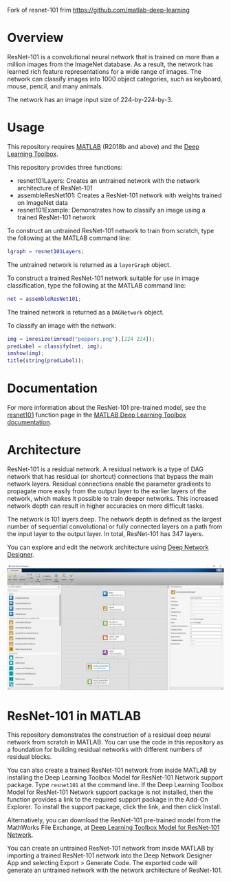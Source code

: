 Fork of resnet-101 frim https://github.com/matlab-deep-learning


# Overview

ResNet-101 is a convolutional neural network that is trained on more than a million images from the ImageNet database. As a result, the network has learned rich feature representations for a wide range of images. The network can classify images into 1000 object categories, such as keyboard, mouse, pencil, and many animals.

The network has an image input size of 224-by-224-by-3. 

# Usage

This repository requires [MATLAB](https://www.mathworks.com/products/matlab.html) (R2018b and above) and the [Deep Learning Toolbox](https://www.mathworks.com/products/deep-learning.html).

This repository provides three functions:
- resnet101Layers: Creates an untrained network with the network architecture of ResNet-101
- assembleResNet101: Creates a ResNet-101 network with weights trained on ImageNet data
- resnet101Example: Demonstrates how to classify an image using a trained ResNet-101 network

To construct an untrained ResNet-101 network to train from scratch, type the following at the MATLAB command line:
```matlab
lgraph = resnet101Layers;
```
The untrained network is returned as a `layerGraph` object.

To construct a trained ResNet-101 network suitable for use in image classification, type the following at the MATLAB command line: 
```matlab
net = assembleResNet101;
```
The trained network is returned as a `DAGNetwork` object.

To classify an image with the network:
```matlab
img = imresize(imread("peppers.png"),[224 224]);
predLabel = classify(net, img);
imshow(img);
title(string(predLabel));
```

# Documentation

For more information about the ResNet-101 pre-trained model, see the [resnet101](https://www.mathworks.com/help/deeplearning/ref/resnet101.html) function page in the [MATLAB Deep Learning Toolbox documentation](https://www.mathworks.com/help/deeplearning/index.html).

# Architecture

ResNet-101 is a residual network. A residual network is a type of DAG network that has residual (or shortcut) connections that bypass the main network layers. Residual connections enable the parameter gradients to propagate more easily from the output layer to the earlier layers of the network, which makes it possible to train deeper networks. This increased network depth can result in higher accuracies on more difficult tasks.

The network is 101 layers deep. The network depth is defined as the largest number of sequential convolutional or fully connected layers on a path from the input layer to the output layer. In total, ResNet-101 has 347 layers.

You can explore and edit the network architecture using [Deep Network Designer](https://www.mathworks.com/help/deeplearning/ug/build-networks-with-deep-network-designer.html).

![ResNet-101 in Deep Network Designer](images/resnet101_deepNetworkDesigner.png "ResNet-101 in Deep Network Designer")

# ResNet-101 in MATLAB

This repository demonstrates the construction of a residual deep neural network from scratch in MATLAB. You can use the code in this repository as a foundation for building residual networks with different numbers of residual blocks.

You can also create a trained ResNet-101 network from inside MATLAB by installing the Deep Learning Toolbox Model for ResNet-101 Network support package. Type `resnet101` at the command line. If the Deep Learning Toolbox Model for ResNet-101 Network support package is not installed, then the function provides a link to the required support package in the Add-On Explorer. To install the support package, click the link, and then click Install.

Alternatively, you can download the ResNet-101 pre-trained model from the MathWorks File Exchange, at [Deep Learning Toolbox Model for ResNet-101 Network](https://www.mathworks.com/matlabcentral/fileexchange/65678-deep-learning-toolbox-model-for-resnet-101-network). 

You can create an untrained ResNet-101 network from inside MATLAB by importing a trained ResNet-101 network into the Deep Network Designer App and selecting Export > Generate Code. The exported code will generate an untrained network with the network architecture of ResNet-101.
